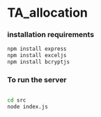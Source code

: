 # TA_allocation

### installation requirements

```bash
npm install express
npm install exceljs
npm install bcryptjs
```
### To run the server

```bash

cd src
node index.js

```

